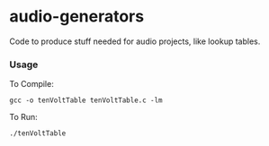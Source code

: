 # audio-generators
Code to produce stuff needed for audio projects, like lookup tables.

### Usage

To Compile:
```
gcc -o tenVoltTable tenVoltTable.c -lm

```

To Run:
```
./tenVoltTable
```

